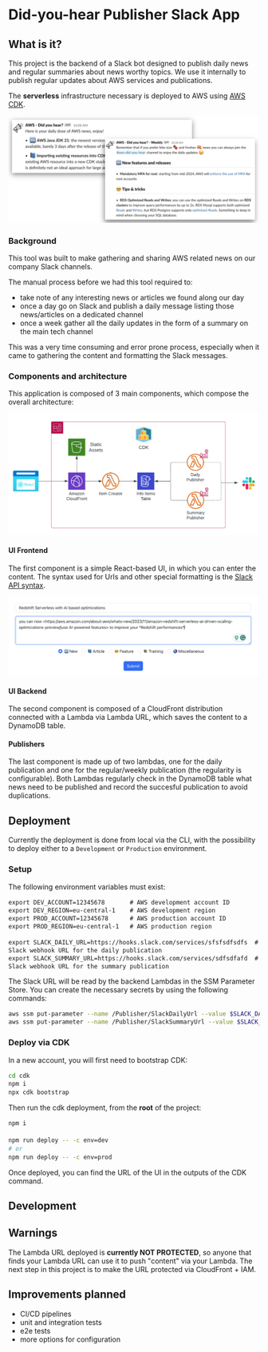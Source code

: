 # Did-you-hear Publisher Slack App

## What is it?

This project is the backend of a Slack bot designed to publish daily news and regular summaries about news worthy topics. We use it internally to publish regular updates about AWS services and publications.

The **serverless** infrastructure necessary is deployed to AWS using [AWS CDK](https://docs.aws.amazon.com/cdk/v2/guide/home.html).

![Architecture](docs/example-views.png)

### Background

This tool was built to make gathering and sharing AWS related news on our company Slack channels.

The manual process before we had this tool required to:

- take note of any interesting news or articles we found along our day
- once a day go on Slack and publish a daily message listing those news/articles on a dedicated channel
- once a week gather all the daily updates in the form of a summary on the main tech channel

This was a very time consuming and error prone process, especially when it came to gathering the content and formatting the Slack messages.

### Components and architecture

This application is composed of 3 main components, which compose the overall architecture: 

![Architecture](docs/architecture.png)

#### UI Frontend

The first component is a simple React-based UI, in which you can enter the content. The syntax used for Urls and other special formatting is the [Slack API syntax](https://api.slack.com/reference/surfaces/formatting).  

![Architecture](docs/ui-view.png)

#### UI Backend

The second component is composed of a CloudFront distribution connected with a Lambda via Lambda URL, which saves the content to a DynamoDB table.

#### Publishers

The last component is made up of two lambdas, one for the daily publication and one for the regular/weekly publication (the regularity is configurable). Both Lambdas regularly check in the DynamoDB table what news need to be published and record the succesful publication to avoid duplications.

## Deployment

Currently the deployment is done from local via the CLI, with the possibility to deploy either to a `Development` or `Production` environment. 

### Setup

The following environment variables must exist:

```
export DEV_ACCOUNT=12345678       # AWS development account ID
export DEV_REGION=eu-central-1    # AWS development region
export PROD_ACCOUNT=12345678      # AWS production account ID
export PROD_REGION=eu-central-1   # AWS production region

export SLACK_DAILY_URL=https://hooks.slack.com/services/sfsfsdfsdfs  # Slack webhook URL for the daily publication 
export SLACK_SUMMARY_URL=https://hooks.slack.com/services/sdfsdfafd  # Slack webhook URL for the summary publication
```

The Slack URL will be read by the backend Lambdas in the SSM Parameter Store. You can create the necessary secrets by using the following commands:

```bash
aws ssm put-parameter --name /Publisher/SlackDailyUrl --value $SLACK_DAILY_URL --type SecureString
aws ssm put-parameter --name /Publisher/SlackSummaryUrl --value $SLACK_SUMMARY_URL --type SecureString
```

### Deploy via CDK

In a new account, you will first need to bootstrap CDK:

```bash
cd cdk
npm i
npx cdk bootstrap
```

Then run the cdk deployment, from the **root** of the project:

```bash
npm i

npm run deploy -- -c env=dev
# or
npm run deploy -- -c env=prod
```

Once deployed, you can find the URL of the UI in the outputs of the CDK command. 

## Development



## Warnings

The Lambda URL deployed is **currently NOT PROTECTED**, so anyone that finds your Lambda URL can use it to push "content" via your Lambda. The next step in this project is to make the URL protected via CloudFront + IAM.

## Improvements planned

- CI/CD pipelines
- unit and integration tests
- e2e tests
- more options for configuration